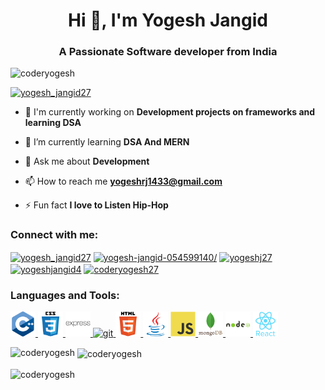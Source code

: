 <h1 align="center">Hi 👋, I'm Yogesh Jangid</h1>
<h3 align="center">A Passionate Software developer from India</h3>

<p align="left"> <img src="https://komarev.com/ghpvc/?username=coderyogesh&label=Profile%20views&color=blueviolet&style=flat" alt="coderyogesh" /> </p>

<p align="left"> <a href="https://twitter.com/yogesh_jangid27" target="blank"><img src="https://img.shields.io/twitter/follow/yogesh_jangid27?logo=twitter&style=for-the-badge" alt="yogesh_jangid27" /></a> </p>

- 🔭 I'm currently working on **Development projects on frameworks and learning DSA**

- 🌱 I’m currently learning **DSA And MERN**

- 💬 Ask me about **Development**

- 📫 How to reach me **yogeshrj1433@gmail.com**

- ⚡ Fun fact **I love to Listen Hip-Hop**

<h3 align="left">Connect with me:</h3>
<p align="left">
<a href="https://twitter.com/yogesh_jangid27" target="blank"><img align="center" src="https://raw.githubusercontent.com/rahuldkjain/github-profile-readme-generator/master/src/images/icons/Social/twitter.svg" alt="yogesh_jangid27" height="30" width="40" /></a>
<a href="https://linkedin.com/in/yogesh-jangid-054599140/" target="blank"><img align="center" src="https://raw.githubusercontent.com/rahuldkjain/github-profile-readme-generator/master/src/images/icons/Social/linked-in-alt.svg" alt="yogesh-jangid-054599140/" height="30" width="40" /></a>
<a href="https://instagram.com/yogeshj27" target="blank"><img align="center" src="https://raw.githubusercontent.com/rahuldkjain/github-profile-readme-generator/master/src/images/icons/Social/instagram.svg" alt="yogeshj27" height="30" width="40" /></a>
<a href="https://www.behance.net/yogeshjangid4" target="blank"><img align="center" src="https://raw.githubusercontent.com/rahuldkjain/github-profile-readme-generator/master/src/images/icons/Social/behance.svg" alt="yogeshjangid4" height="30" width="40" /></a>
<a href="https://www.leetcode.com/coderyogesh27" target="blank"><img align="center" src="https://raw.githubusercontent.com/rahuldkjain/github-profile-readme-generator/master/src/images/icons/Social/leet-code.svg" alt="coderyogesh27" height="30" width="40" /></a>
</p>

<h3 align="left">Languages and Tools:</h3>
<p align="left"> <a href="https://www.w3schools.com/cpp/" target="_blank" rel="noreferrer"> <img src="https://raw.githubusercontent.com/devicons/devicon/master/icons/cplusplus/cplusplus-original.svg" alt="cplusplus" width="40" height="40"/> </a> <a href="https://www.w3schools.com/css/" target="_blank" rel="noreferrer"> <img src="https://raw.githubusercontent.com/devicons/devicon/master/icons/css3/css3-original-wordmark.svg" alt="css3" width="40" height="40"/> </a> <a href="https://expressjs.com" target="_blank" rel="noreferrer"> <img src="https://raw.githubusercontent.com/devicons/devicon/master/icons/express/express-original-wordmark.svg" alt="express" width="40" height="40"/> </a> <a href="https://git-scm.com/" target="_blank" rel="noreferrer"> <img src="https://www.vectorlogo.zone/logos/git-scm/git-scm-icon.svg" alt="git" width="40" height="40"/> </a> <a href="https://www.w3.org/html/" target="_blank" rel="noreferrer"> <img src="https://raw.githubusercontent.com/devicons/devicon/master/icons/html5/html5-original-wordmark.svg" alt="html5" width="40" height="40"/> </a> <a href="https://www.java.com" target="_blank" rel="noreferrer"> <img src="https://raw.githubusercontent.com/devicons/devicon/master/icons/java/java-original.svg" alt="java" width="40" height="40"/> </a> <a href="https://developer.mozilla.org/en-US/docs/Web/JavaScript" target="_blank" rel="noreferrer"> <img src="https://raw.githubusercontent.com/devicons/devicon/master/icons/javascript/javascript-original.svg" alt="javascript" width="40" height="40"/> </a> <a href="https://www.mongodb.com/" target="_blank" rel="noreferrer"> <img src="https://raw.githubusercontent.com/devicons/devicon/master/icons/mongodb/mongodb-original-wordmark.svg" alt="mongodb" width="40" height="40"/> </a> <a href="https://nodejs.org" target="_blank" rel="noreferrer"> <img src="https://raw.githubusercontent.com/devicons/devicon/master/icons/nodejs/nodejs-original-wordmark.svg" alt="nodejs" width="40" height="40"/> </a> <a href="https://reactjs.org/" target="_blank" rel="noreferrer"> <img src="https://raw.githubusercontent.com/devicons/devicon/master/icons/react/react-original-wordmark.svg" alt="react" width="40" height="40"/> </a> </p>

<p><img align="left" src="https://github-readme-stats.vercel.app/api/top-langs?username=coderyogesh&show_icons=true&locale=en&layout=compact" alt="coderyogesh" /></p>

<p>&nbsp;<img align="center" src="https://github-readme-stats.vercel.app/api?username=coderyogesh&show_icons=true&locale=en" alt="coderyogesh" /></p>

<p><img align="center" src="https://github-readme-streak-stats.herokuapp.com/?user=coderyogesh&" alt="coderyogesh" /></p>
